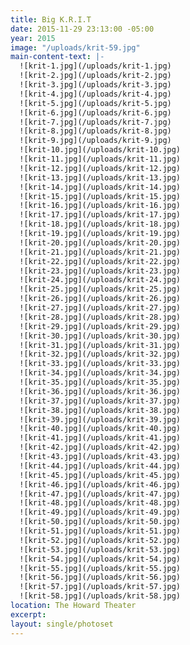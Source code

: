 ```yaml
---
title: Big K.R.I.T
date: 2015-11-29 23:13:00 -05:00
year: 2015
image: "/uploads/krit-59.jpg"
main-content-text: |-
  ![krit-1.jpg](/uploads/krit-1.jpg)
  ![krit-2.jpg](/uploads/krit-2.jpg)
  ![krit-3.jpg](/uploads/krit-3.jpg)
  ![krit-4.jpg](/uploads/krit-4.jpg)
  ![krit-5.jpg](/uploads/krit-5.jpg)
  ![krit-6.jpg](/uploads/krit-6.jpg)
  ![krit-7.jpg](/uploads/krit-7.jpg)
  ![krit-8.jpg](/uploads/krit-8.jpg)
  ![krit-9.jpg](/uploads/krit-9.jpg)
  ![krit-10.jpg](/uploads/krit-10.jpg)
  ![krit-11.jpg](/uploads/krit-11.jpg)
  ![krit-12.jpg](/uploads/krit-12.jpg)
  ![krit-13.jpg](/uploads/krit-13.jpg)
  ![krit-14.jpg](/uploads/krit-14.jpg)
  ![krit-15.jpg](/uploads/krit-15.jpg)
  ![krit-16.jpg](/uploads/krit-16.jpg)
  ![krit-17.jpg](/uploads/krit-17.jpg)
  ![krit-18.jpg](/uploads/krit-18.jpg)
  ![krit-19.jpg](/uploads/krit-19.jpg)
  ![krit-20.jpg](/uploads/krit-20.jpg)
  ![krit-21.jpg](/uploads/krit-21.jpg)
  ![krit-22.jpg](/uploads/krit-22.jpg)
  ![krit-23.jpg](/uploads/krit-23.jpg)
  ![krit-24.jpg](/uploads/krit-24.jpg)
  ![krit-25.jpg](/uploads/krit-25.jpg)
  ![krit-26.jpg](/uploads/krit-26.jpg)
  ![krit-27.jpg](/uploads/krit-27.jpg)
  ![krit-28.jpg](/uploads/krit-28.jpg)
  ![krit-29.jpg](/uploads/krit-29.jpg)
  ![krit-30.jpg](/uploads/krit-30.jpg)
  ![krit-31.jpg](/uploads/krit-31.jpg)
  ![krit-32.jpg](/uploads/krit-32.jpg)
  ![krit-33.jpg](/uploads/krit-33.jpg)
  ![krit-34.jpg](/uploads/krit-34.jpg)
  ![krit-35.jpg](/uploads/krit-35.jpg)
  ![krit-36.jpg](/uploads/krit-36.jpg)
  ![krit-37.jpg](/uploads/krit-37.jpg)
  ![krit-38.jpg](/uploads/krit-38.jpg)
  ![krit-39.jpg](/uploads/krit-39.jpg)
  ![krit-40.jpg](/uploads/krit-40.jpg)
  ![krit-41.jpg](/uploads/krit-41.jpg)
  ![krit-42.jpg](/uploads/krit-42.jpg)
  ![krit-43.jpg](/uploads/krit-43.jpg)
  ![krit-44.jpg](/uploads/krit-44.jpg)
  ![krit-45.jpg](/uploads/krit-45.jpg)
  ![krit-46.jpg](/uploads/krit-46.jpg)
  ![krit-47.jpg](/uploads/krit-47.jpg)
  ![krit-48.jpg](/uploads/krit-48.jpg)
  ![krit-49.jpg](/uploads/krit-49.jpg)
  ![krit-50.jpg](/uploads/krit-50.jpg)
  ![krit-51.jpg](/uploads/krit-51.jpg)
  ![krit-52.jpg](/uploads/krit-52.jpg)
  ![krit-53.jpg](/uploads/krit-53.jpg)
  ![krit-54.jpg](/uploads/krit-54.jpg)
  ![krit-55.jpg](/uploads/krit-55.jpg)
  ![krit-56.jpg](/uploads/krit-56.jpg)
  ![krit-57.jpg](/uploads/krit-57.jpg)
  ![krit-58.jpg](/uploads/krit-58.jpg)
location: The Howard Theater
excerpt: 
layout: single/photoset
---
```



